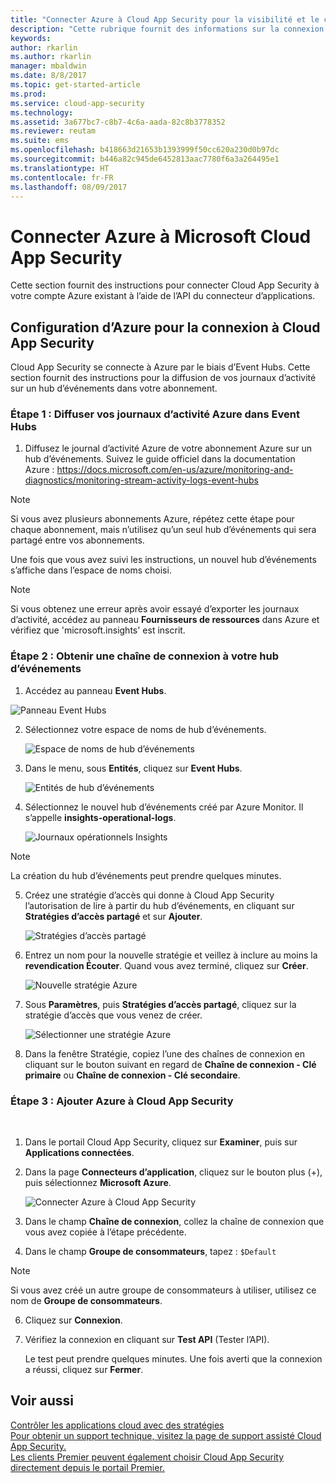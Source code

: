 ```yaml
---
title: "Connecter Azure à Cloud App Security pour la visibilité et le contrôle d’utilisation | Microsoft Docs"
description: "Cette rubrique fournit des informations sur la connexion d’Azure à Cloud App Security à l’aide du connecteur API."
keywords: 
author: rkarlin
ms.author: rkarlin
manager: mbaldwin
ms.date: 8/8/2017
ms.topic: get-started-article
ms.prod: 
ms.service: cloud-app-security
ms.technology: 
ms.assetid: 3a677bc7-c8b7-4c6a-aada-82c8b3778352
ms.reviewer: reutam
ms.suite: ems
ms.openlocfilehash: b418663d21653b1393999f50cc620a230d0b97dc
ms.sourcegitcommit: b446a82c945de6452813aac7780f6a3a264495e1
ms.translationtype: HT
ms.contentlocale: fr-FR
ms.lasthandoff: 08/09/2017
---
```

# <a name="connect-azure-to-microsoft-cloud-app-security"></a>Connecter Azure à Microsoft Cloud App Security

Cette section fournit des instructions pour connecter Cloud App Security à votre compte Azure existant à l’aide de l’API du connecteur d’applications.  
  
## <a name="setting-up-azure-for-connection-to-cloud-app-security"></a>Configuration d’Azure pour la connexion à Cloud App Security

Cloud App Security se connecte à Azure par le biais d’Event Hubs. Cette section fournit des instructions pour la diffusion de vos journaux d’activité sur un hub d’événements dans votre abonnement. 

### <a name="step-1-stream-your-azure-activity-logs-to-event-hubs"></a>Étape 1 : Diffuser vos journaux d’activité Azure dans Event Hubs

1.  Diffusez le journal d’activité Azure de votre abonnement Azure sur un hub d’événements. Suivez le guide officiel dans la documentation Azure : https://docs.microsoft.com/en-us/azure/monitoring-and-diagnostics/monitoring-stream-activity-logs-event-hubs

 > [!NOTE]
 > Si vous avez plusieurs abonnements Azure, répétez cette étape pour chaque abonnement, mais n’utilisez qu’un seul hub d’événements qui sera partagé entre vos abonnements.

 Une fois que vous avez suivi les instructions, un nouvel hub d’événements s’affiche dans l’espace de noms choisi.
 
 > [!NOTE]
 > Si vous obtenez une erreur après avoir essayé d’exporter les journaux d’activité, accédez au panneau **Fournisseurs de ressources** dans Azure et vérifiez que 'microsoft.insights' est inscrit.

### <a name="step-2-get-a-connection-string-to-your-event-hub"></a>Étape 2 : Obtenir une chaîne de connexion à votre hub d’événements

1.  Accédez au panneau **Event Hubs**.
  
   ![Panneau Event Hubs](media/azure-event-hubs.png "Event Hubs Azure")

2.  Sélectionnez votre espace de noms de hub d’événements.
  
    ![Espace de noms de hub d’événements](media/azure-namespace.png "Espace de noms Azure")

3.  Dans le menu, sous **Entités**, cliquez sur **Event Hubs**. 
  
    ![Entités de hub d’événements](media/azure-event-hubs-entities.png "Entités de hub d’événements Azure")

4.  Sélectionnez le nouvel hub d’événements créé par Azure Monitor. Il s’appelle **insights-operational-logs**.
  
    ![Journaux opérationnels Insights](media/azure-insight-operational-logs.png "Journaux opérationnels Insights Azure")
  
  > [!NOTE]
  > La création du hub d’événements peut prendre quelques minutes.

5. Créez une stratégie d’accès qui donne à Cloud App Security l’autorisation de lire à partir du hub d’événements, en cliquant sur **Stratégies d’accès partagé** et sur **Ajouter**.
  
    ![Stratégies d’accès partagé](media/azure-shared-access-policies.png "Stratégies d’accès partagé Azure")

6.  Entrez un nom pour la nouvelle stratégie et veillez à inclure au moins la **revendication Écouter**. Quand vous avez terminé, cliquez sur **Créer**.
  
    ![Nouvelle stratégie Azure](media/azure-new-policy.png "Créer une stratégie Azure")

7.  Sous **Paramètres**, puis **Stratégies d’accès partagé**, cliquez sur la stratégie d’accès que vous venez de créer.   
  
    ![Sélectionner une stratégie Azure](media/azure-select-policy.png "Sélectionner une stratégie Azure")

8. Dans la fenêtre Stratégie, copiez l’une des chaînes de connexion en cliquant sur le bouton suivant en regard de **Chaîne de connexion - Clé primaire** ou **Chaîne de connexion - Clé secondaire**.

### <a name="step-3-add-azure-to-cloud-app-security"></a>Étape 3 : Ajouter Azure à Cloud App Security
 
1.  Dans le portail Cloud App Security, cliquez sur **Examiner**, puis sur **Applications connectées**.  
  
3.  Dans la page **Connecteurs d’application**, cliquez sur le bouton plus (+), puis sélectionnez **Microsoft Azure**.  
  
     ![Connecter Azure à Cloud App Security](media/azure-connect-app.png "Connecter Azure")  
  
4.  Dans le champ **Chaîne de connexion**, collez la chaîne de connexion que vous avez copiée à l’étape précédente.  
  
5.  Dans le champ **Groupe de consommateurs**, tapez :   `$Default`
    
   >[!NOTE] 
   > Si vous avez créé un autre groupe de consommateurs à utiliser, utilisez ce nom de **Groupe de consommateurs**.
  
6.  Cliquez sur **Connexion**.
8.  Vérifiez la connexion en cliquant sur **Test API** (Tester l’API).  
  
     Le test peut prendre quelques minutes. Une fois averti que la connexion a réussi, cliquez sur **Fermer**.  
  





## <a name="see-also"></a>Voir aussi  
[Contrôler les applications cloud avec des stratégies](control-cloud-apps-with-policies.md)   
[Pour obtenir un support technique, visitez la page de support assisté Cloud App Security.](http://support.microsoft.com/oas/default.aspx?prid=16031)   
[Les clients Premier peuvent également choisir Cloud App Security directement depuis le portail Premier.](https://premier.microsoft.com/)  
  
  